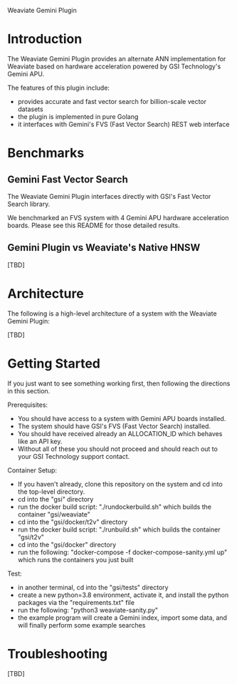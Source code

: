 
Weaviate Gemini Plugin

# Introduction

The Weaviate Gemini Plugin provides an alternate ANN implementation for Weaviate based on hardware acceleration powered by GSI Technology's Gemini APU.

The features of this plugin include:
* provides accurate and fast vector search for billion-scale vector datasets 
* the plugin is implemented in pure Golang
* it interfaces with Gemini's FVS (Fast Vector Search) REST web interface

# Benchmarks

## Gemini Fast Vector Search

The Weaviate Gemini Plugin interfaces directly with GSI's Fast Vector Search library.

We benchmarked an FVS system with 4 Gemini APU hardware acceleration boards.  Please see this README for those detailed results.

## Gemini Plugin vs Weaviate's Native HNSW

[TBD]

# Architecture

The following is a high-level architecture of a system with the Weaviate Gemini Plugin:

[TBD]

# Getting Started

If you just want to see something working first, then following the directions in this section.

Prerequisites:
* You should have access to a system with Gemini APU boards installed.
* The system should have GSI's FVS (Fast Vector Search) installed.
* You should have received already an ALLOCATION_ID which behaves like an API key.
* Without all of these you should not proceed and should reach out to your GSI Technology support contact.

Container Setup:
* If you haven't already, clone this repository on the system and cd into the top-level directory.
* cd into the "gsi" directory
* run the docker build script: "./rundockerbuild.sh" which builds the container "gsi/weaviate"
* cd into the "gsi/docker/t2v" directory
* run the docker build script: "./runbuild.sh" which builds the container "gsi/t2v"
* cd into the "gsi/docker" directory
* run the following:  "docker-compose -f docker-compose-sanity.yml up" which runs the containers you just built

Test:
* in another terminal, cd into the "gsi/tests" directory
* create a new python=3.8 environment, activate it, and install the python packages via the "requirements.txt" file
* run the following: "python3 weaviate-sanity.py"
* the example program will create a Gemini index, import some data, and will finally perform some example searches

# Troubleshooting

[TBD]
